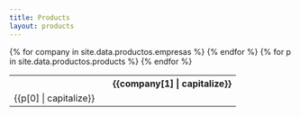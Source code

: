 ```yaml
---
title: Products
layout: products
---
```

<table class="table table-bordered">
    <tr>
      <th></th>
      <th></th>
      {% for company in site.data.productos.empresas %}
        <th>
          {{company[1] | capitalize}}
        </th>
      {% endfor %}
    </tr>
    {% for p in site.data.productos.products %}
    <tr>
      <td>
        {{p[0] | capitalize}}
      </td>
     </tr>
    {% endfor %}
</table>
